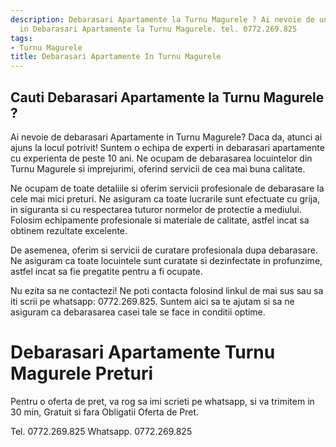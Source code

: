 ```yaml
---
description: Debarasari Apartamente la Turnu Magurele ? Ai nevoie de un profesionist
  in Debarasari Apartamente la Turnu Magurele. tel. 0772.269.825
tags:
- Turnu Magurele
title: Debarasari Apartamente In Turnu Magurele
---
```



## Cauti Debarasari Apartamente la Turnu Magurele ?

Ai nevoie de debarasari Apartamente in Turnu Magurele? Daca da, atunci ai ajuns la locul potrivit! Suntem o echipa de experti in debarasari apartamente cu experienta de peste 10 ani. Ne ocupam de debarasarea locuintelor din Turnu Magurele si imprejurimi, oferind servicii de cea mai buna calitate.

Ne ocupam de toate detaliile si oferim servicii profesionale de debarasare la cele mai mici preturi. Ne asiguram ca toate lucrarile sunt efectuate cu grija, in siguranta si cu respectarea tuturor normelor de protectie a mediului. Folosim echipamente profesionale si materiale de calitate, astfel incat sa obtinem rezultate excelente.

De asemenea, oferim si servicii de curatare profesionala dupa debarasare. Ne asiguram ca toate locuintele sunt curatate si dezinfectate in profunzime, astfel incat sa fie pregatite pentru a fi ocupate.

Nu ezita sa ne contactezi! Ne poti contacta folosind linkul de mai sus sau sa iti scrii pe whatsapp: 0772.269.825. Suntem aici sa te ajutam si sa ne asiguram ca debarasarea casei tale se face in conditii optime.

# Debarasari Apartamente Turnu Magurele Preturi
Pentru o oferta de pret, va rog sa imi scrieti pe whatsapp, si va trimitem in 30 min, Gratuit si fara Obligatii Oferta de Pret.

Tel. 0772.269.825
Whatsapp. 0772.269.825